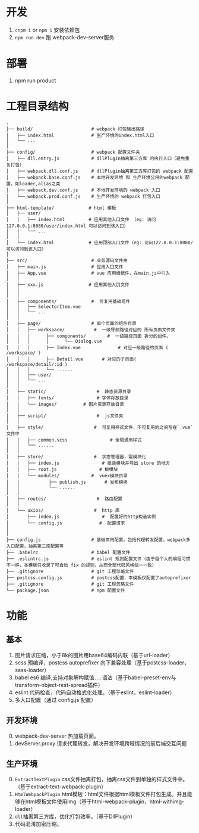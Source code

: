 
# 开发
1. `cnpm i` or `npm i` 安装依赖包
2. `npm run dev` 跑 webpack-dev-server服务

# 部署
1. npm run product



# 工程目录结构

```
.
├── build/                      # webpack 打包输出路径
│   ├── index.html              # 生产环境的index.html入口
│   └── ...
│
├── config/                     # webpack 配置文件夹
│   ├── dll.entry.js            # dllPlugin抽离第三方库 的执行入口（避免重复打包）
│   ├── webpack.dll.conf.js     # dllPlugin抽离第三方库打包的 webpack 配置
│   ├── webpack.base.conf.js    # 本地开发环境 和 生产环境公用的webpack 配置，如loader,alias之类
│   ├── webpack.dev.conf.js     # 本地开发环境的 webpack 入口
│   └── webpack.prod.conf.js    # 生产环境的 webpack 打包入口
│
├── html-template/             # html 模板
│   ├── user/
│   │   ├── index.html         # 应用其他入口文件 （eg: 访问127.0.0.1:8080/user/index.html 可以访问到该入口）
│   │   └── ...
│   │
│   └── index.html             # 应用顶部入口文件（eg: 访问127.0.0.1:8080/ 可以访问到该入口）
│
├── src/                        # 业务源码文件夹
│   ├── main.js                 # 应用入口文件
│   ├── App.vue                 # vue 应用根组件，在main.js中引入
│   │
│   ├── xxx.js                 # 应用其他入口文件
│   │
│   │
│   ├── components/             #  可复用基础组件
│   │   ├── SelectorItem.vue
│   │   └── ...
│   │
│   ├── page/                   # 单个页面的组件目录
│   │   ├── workspace/           #  一级导航路径对应的 所有页面文件夹
│   │   │      ├── components/        #  一级路径页面 拆分的组件。
│   │   │      │      └── Dialog.vue
│   │   │      ├── Index.vue              # 对应一级路径的页面 ( /workspace/ )
│   │   │      ├── Detail.vue       # 对应的子页面( /workspace/detail/:id )
│   │   │      └── ......
│   │   ├── user/
│   │   └── ...
│   │
│   ├── static/                   #  静态资源目录
│   │   ├── fonts/                # 字体存放目录
│   │   └── images/          # 图片资源存放目录
│   │
│   ├── script/                   #  js文件夹
│   │
│   ├── style/                   #  可复用样式文件，不可复用的之间写在`.vue`文件中
│   │   ├── common.scss                # 全局通用样式
│   │   └── ......
│   │
│   ├── store/                   #  状态管理器，需模块化
│   │   ├── index.js                # 组装模块并导出 store 的地方
│   │   ├── root.js                # 根模块
│   │   └── modules/            #  vuex模块目录
│   │           ├── publish.js       # 发布模块
│   │           └── ......
│   │
│   ├── routes/                   #  路由配置
│   │
│   └── axios/                   #  http 库
│       ├── index.js                #  配置好的http构造实例
│       └── config.js              #  配置请求
│
│
├── config.js                   # 基础常用配置，包括代理转发配置，webpack多入口配置，抽离第三库配置等
├── .babelrc                    # babel 配置文件
├── .eslintrc.js                # eslint 规则配置文件（由于每个人的编程习惯不一样，本模板只收录了可自动 fix 的规则，从而全部代码风格统一一致）
├── .gitignore                  # git 工程忽略文件
├── postcss.config.js           # postcss配置，本模板仅配置了autoprefixer
├── .gitignore                  # git 工程忽略文件
└── package.json                # npm 配置文件
```

# 功能

## 基本
1. 图片请求压缩，小于8k的图片用base64编码内联（基于url-loader）
2. scss 预编译，postcss autoprefixer 向下兼容处理（基于postcss-loader，sass-loader）
3. babel es6 编译,支持对象解构赋值`...`语法（基于babel-preset-env与transform-object-rest-spread插件）
4. eslint 代码检查，代码自动格式化处理。（基于eslint，eslint-loader）
5. 多入口配置（通过 config.js 配置）

## 开发环境
0. webpack-dev-server 热加载页面。
1. devServer.proxy 请求代理转发，解决开发环境跨域情况的前后端交互问题

## 生产环境
0. `ExtractTextPlugin` css文件抽离打包，抽离css文件到单独的样式文件中。（基于extract-text-webpack-plugin）
1. `HtmlWebpackPlugin` html模板：html文件根据html模板文件打包生成。并且能够在html模板文件使用img（基于html-webpack-plugin，html-withimg-loader）
2. `dll`抽离第三方库，优化打包效率。（基于DllPlugin）
3. 代码混淆加密压缩。


